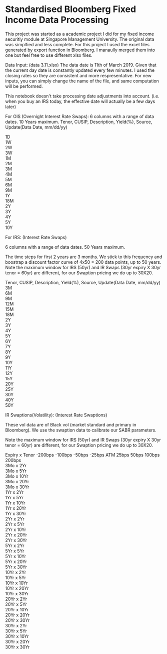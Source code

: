 # Standardised Bloomberg Fixed Income Data Processing
This project was started as a academic project I did for my fixed income securitiy module at Singapore Management University.
The original data was simplfied and less complete. For this project I used the excel files generated by export function in Bloomberg. I manaully merged them into one but feel free to use different xlsx files.

Data Input: (data 3.11.xlsx)
The data date is 11th of March 2019. Given that the current day date is constantly updated every few minutes. I used the closing rates so they are consistent and more respresentative. For new inputs, you can simply change the name of the file, and same computation will be performed.

This notebook doesn't take processing date adjustments into account. (i.e. when you buy an IRS today, the effective date will actually be a few days later)

For OIS (Overnight Interest Rate Swaps):
6 columns with a range of data dates. 10 Years maximum.
Tenor, CUSIP, Description, Yield(%), Source, Update(Data Date, mm/dd/yy)

1D<br/>
1W<br/>
2W<br/>
3W<br/>
1M<br/>
2M<br/>
3M<br/>
4M<br/>
5M<br/>
6M<br/>
9M<br/>
1Y<br/>
18M<br/>
2Y<br/>
3Y<br/>
4Y<br/>
5Y<br/>
10Y<br/>

For IRS: (Interest Rate Swaps)

6 columns with a range of data dates. 50 Years maximum.

The time steps for first 2 years are 3 months. We stick to this frequency and boostrap a discount factor curve of 4x50 = 200 data points, up to 50 years.
Note the maximum window for IRS (50yr) and IR Swaps (30yr expiry X 30yr tenor = 60yr) are different, for our Swaption pricing we do up to 30X20. 

Tenor, CUSIP, Description, Yield(%), Source, Update(Data Date, mm/dd/yy)<br/>
3M<br/>
6M<br/>
9M<br/>
12M<br/>
15M<br/>
18M<br/>
2Y<br/>
3Y<br/>
4Y<br/>
5Y<br/>
6Y<br/>
7Y<br/>
8Y<br/>
9Y<br/>
10Y<br/>
11Y<br/>
12Y<br/>
15Y<br/>
20Y<br/>
25Y<br/>
30Y<br/>
40Y<br/>
50Y<br/>

IR Swaptions(Volatility): (Interest Rate Swaptions)

These vol data are of Black vol (market standard and primary in Bloomberg).
We use the swaption data to calibrate our SABR parameters.

Note the maximum window for IRS (50yr) and IR Swaps (30yr expiry X 30yr tenor = 60yr) are different, for our Swaption pricing we do up to 30X20. 

Expiry x Tenor	-200bps	-100bps	-50bps	-25bps	ATM	25bps	50bps	100bps	200bps<br/>
3Mo x 2Yr<br/>
3Mo x 5Yr<br/>
3Mo x 10Yr<br/>
3Mo x 20Yr<br/>
3Mo x 30Yr<br/>
1Yr x 2Yr<br/>
1Yr x 5Yr<br/>
1Yr x 10Yr<br/>
1Yr x 20Yr<br/>
1Yr x 30Yr<br/>
2Yr x 2Yr<br/>
2Yr x 5Yr<br/>
2Yr x 10Yr<br/>
2Yr x 20Yr<br/>
2Yr x 30Yr<br/>
5Yr x 2Yr<br/>
5Yr x 5Yr<br/>
5Yr x 10Yr<br/>
5Yr x 20Yr<br/>
5Yr x 30Yr<br/>
10Yr x 2Yr<br/>
10Yr x 5Yr<br/>
10Yr x 10Yr<br/>
10Yr x 20Yr<br/>
10Yr x 30Yr<br/>
20Yr x 2Yr<br/>
20Yr x 5Yr<br/>
20Yr x 10Yr<br/>
20Yr x 20Yr<br/>
20Yr x 30Yr<br/>
30Yr x 2Yr<br/>
30Yr x 5Yr<br/>
30Yr x 10Yr<br/>
30Yr x 20Yr<br/>
30Yr x 30Yr<br/>
